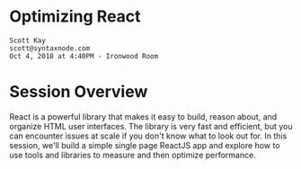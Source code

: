 # Optimizing React

```
Scott Kay
scott@syntaxnode.com
Oct 4, 2018 at 4:40PM - Ironwood Room
```

# Session Overview
React is a powerful library that makes it easy to build, reason about, and organize HTML user interfaces. The library is very fast and efficient, but you can encounter issues at scale if you don't know what to look out for. In this session, we'll build a simple single page ReactJS app and explore how to use tools and libraries to measure and then optimize performance.
